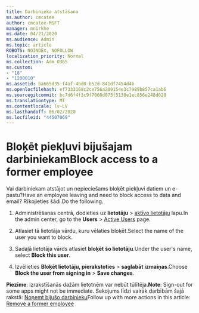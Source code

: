 ```yaml
---
title: Darbinieka atstāšana
ms.author: cmcatee
author: cmcatee-MSFT
manager: mnirkhe
ms.date: 04/21/2020
ms.audience: Admin
ms.topic: article
ROBOTS: NOINDEX, NOFOLLOW
localization_priority: Normal
ms.collection: Adm_O365
ms.custom:
- "18"
- "1200010"
ms.assetid: ba665d35-f4af-4bd0-b52d-841df7454d4b
ms.openlocfilehash: ef7333168c2ce756a209154e3c7989b857ca1ab6
ms.sourcegitcommit: bc7d6f4f3c9f7060d073f5130e1ec856e248d020
ms.translationtype: MT
ms.contentlocale: lv-LV
ms.lasthandoff: 06/02/2020
ms.locfileid: "44507069"
---
```

# <a name="block-access-to-a-former-employee"></a><span data-ttu-id="2105d-102">Bloķēt piekļuvi bijušajam darbiniekam</span><span class="sxs-lookup"><span data-stu-id="2105d-102">Block access to a former employee</span></span>

<span data-ttu-id="2105d-103">Vai darbiniekam atstājot un nepieciešams bloķēt piekļuvi datiem un e-pastu?</span><span class="sxs-lookup"><span data-stu-id="2105d-103">Have an employee leaving and need to block access to data and email?</span></span> <span data-ttu-id="2105d-104">Rīkojieties šādi.</span><span class="sxs-lookup"><span data-stu-id="2105d-104">Do the following.</span></span>
  
1. <span data-ttu-id="2105d-105">Administrēšanas centrā, dodieties uz **lietotāju** \> [aktīvo lietotāju](https://go.microsoft.com/fwlink/p/?linkid=834822) lapu.</span><span class="sxs-lookup"><span data-stu-id="2105d-105">In the admin center, go to the **Users** \> [Active Users](https://go.microsoft.com/fwlink/p/?linkid=834822) page.</span></span>

2. <span data-ttu-id="2105d-106">Atlasiet tā lietotāja vārdu, kuru vēlaties bloķēt.</span><span class="sxs-lookup"><span data-stu-id="2105d-106">Select the name of the user you want to block.</span></span>

3. <span data-ttu-id="2105d-107">Sadaļā lietotāja vārds atlasiet **bloķēt šo lietotāju**.</span><span class="sxs-lookup"><span data-stu-id="2105d-107">Under the user's name, select **Block this user**.</span></span>

4. <span data-ttu-id="2105d-108">Izvēlieties **Bloķēt lietotāju, pierakstoties** \> **saglabāt izmaiņas**.</span><span class="sxs-lookup"><span data-stu-id="2105d-108">Choose **Block the user from signing in** \> **Save changes**.</span></span>

<span data-ttu-id="2105d-109">**Piezīme**: izrakstīšanās dažām lietotnēm var nebūt tūlītēja.</span><span class="sxs-lookup"><span data-stu-id="2105d-109">**Note**: Sign-out for some apps might not be immediate.</span></span> <span data-ttu-id="2105d-110">Sekojums līdzi vairāk darbībām šajā rakstā: [Noņemt bijušo darbinieku](https://docs.microsoft.com/microsoft-365/admin/add-users/remove-former-employee)</span><span class="sxs-lookup"><span data-stu-id="2105d-110">Follow up with more actions in this article: [Remove a former employee](https://docs.microsoft.com/microsoft-365/admin/add-users/remove-former-employee)</span></span>